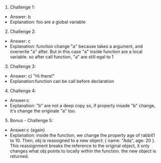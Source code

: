 1. Challenge 1:

- Answer: b
- Explanation: foo are a global variable

2. Challenge 2:

- Answer: c
- Explanation: function change "a" because takes a argument, and overwrite "a" after. But in this case "a" inside function are a local variable. so after call function, "a" are still egal to 1

3. Challenge 3:

- Answer: c) "Hi there!"
- Explanation:function can be call before declaration

4. Challenge 4:

- Answer:c
- Explanation: "b" are not a deep copy so, if property insade "b" change, it's change the originale "a" too.

5. Bonus - Challenge 5:

- Answer:c (again)
- Explanation: inside the function, we change the property age of rabbit1 to 10. Then, obj is reassigned to a new object: { name: "Ada", age: 20 }. This reassignment breaks the reference to the original object, it only changes what obj points to locally within the function. the new object is returned.
